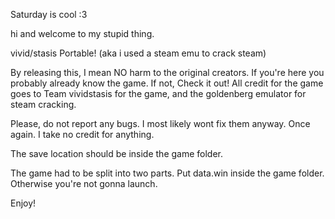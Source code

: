 Saturday is cool :3

hi and welcome to my stupid thing.

vivid/stasis Portable! (aka i used a steam emu to crack steam)

By releasing this, I mean NO harm to the original creators. If you're here you probably already know the game. If not, Check it out!
All credit for the game goes to Team vividstasis for the game, and the goldenberg emulator for steam cracking.

Please, do not report any bugs. I most likely wont fix them anyway. Once again. I take no credit for anything.

The save location should be inside the game folder. 

The game had to be split into two parts. Put data.win inside the game folder. Otherwise you're not gonna launch.

Enjoy!
